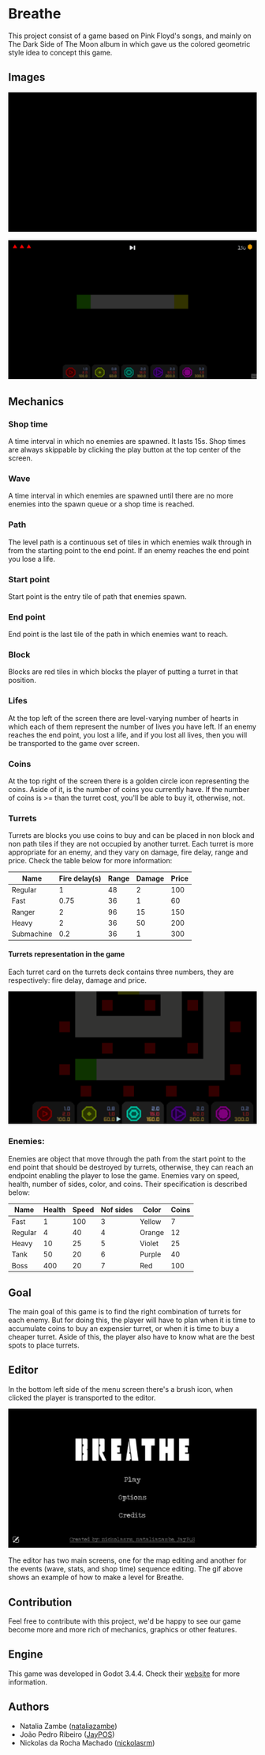 # Breathe
This project consist of a game based on Pink Floyd's songs, and mainly on The
Dark Side of The Moon album in which gave us the colored geometric style idea
to concept this game.

## Images
![Game menu](https://github.com/nickolasrm-UFRRJ/Breathe/blob/main/screenshots/menu.gif?raw=true)

![Gameplay](https://github.com/nickolasrm-UFRRJ/Breathe/blob/main/screenshots/gameplay.gif?raw=true)

## Mechanics

### Shop time
A time interval in which no enemies are spawned. It lasts 15s.
Shop times are always skippable by clicking the play button at the top center
of the screen.

### Wave
A time interval in which enemies are spawned until there are no more
enemies into the spawn queue or a shop time is reached.

### Path
The level path is a continuous set of tiles in which enemies walk through in 
from the starting point to the end point. If an enemy reaches the end point
you lose a life.

### Start point
Start point is the entry tile of path that enemies spawn.

### End point
End point is the last tile of the path in which enemies want to reach.

### Block
Blocks are red tiles in which blocks the player of putting a turret in that
position.

### Lifes
At the top left of the screen there are level-varying number of hearts in which
each of them represent the number of lives you have left. If an enemy reaches
the end point, you lost a life, and if you lost all lives, then you will be
transported to the game over screen.

### Coins
At the top right of the screen there is a golden circle icon representing the
coins. Aside of it, is the number of coins  you currently have. If the number
of coins is >= than the turret cost, you'll be able to buy it, otherwise, not.

### Turrets
Turrets are blocks you use coins to buy and can be placed in non block and non
path tiles if they are not occupied by another turret. Each turret is more
appropriate for an enemy, and they vary on damage, fire delay, range and price.
Check the table below for more information:

| Name       | Fire delay(s) | Range | Damage | Price |
|------------|---------------|-------|--------|-------|
| Regular    | 1             | 48    | 2      | 100   |
| Fast       | 0.75          | 36    | 1      | 60    |
| Ranger     | 2             | 96    | 15     | 150   |
| Heavy      | 2             | 36    | 50     | 200   |
| Submachine | 0.2           | 36    | 1      | 300   |

#### Turrets representation in the game
Each turret card on the turrets deck contains three numbers, they are respectively:
fire delay, damage and price.

![Ranges preview](https://github.com/nickolasrm-UFRRJ/Breathe/blob/main/screenshots/ranges.gif?raw=true)

### Enemies:
Enemies are object that move through the path from the start point to the end
point that should be destroyed by turrets, otherwise, they can reach an
endpoint enabling the player to lose the game. Enemies vary on speed, health,
number of sides, color, and coins. Their specification is described below:

| Name    | Health | Speed | Nof sides | Color  | Coins |
|---------|--------|-------|-----------|--------|-------|
| Fast    | 1      | 100   | 3         | Yellow | 7     |
| Regular | 4      | 40    | 4         | Orange | 12    |
| Heavy   | 10     | 25    | 5         | Violet | 25    |
| Tank    | 50     | 20    | 6         | Purple | 40    |
| Boss    | 400    | 20    | 7         | Red    | 100   |

## Goal
The main goal of this game is to find the right combination of turrets for each
enemy. But for doing this, the player will have to plan when it is time to 
accumulate coins to buy an expensier turret, or when it is time to buy a cheaper
turret. Aside of this, the player also have to know what are the best spots to
place turrets.

## Editor
In the bottom left side of the menu screen there's a brush icon, when clicked
the player is transported to the editor.

![Level creation example](https://github.com/nickolasrm-UFRRJ/Breathe/blob/main/screenshots/editor.gif?raw=true)

The editor has two main screens, one for the map editing and another for the
events (wave, stats, and shop time) sequence editing. The gif above shows an
example of how to make a level for Breathe.

## Contribution
Feel free to contribute with this project, we'd be happy to see our game become
more and more rich of mechanics, graphics or other features.

## Engine
This game was developed in Godot 3.4.4. Check their [website](https://godotengine.org/)
for more information.

## Authors
* Natalia Zambe ([nataliazambe](https://github.com/nataliazambe))
* João Pedro Ribeiro ([JayPOS](https://github.com/JayPOS))
* Nickolas da Rocha Machado ([nickolasrm](https://github.com/nickolasrm))
